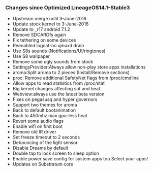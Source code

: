 ### Changes since Optimized LineageOS14.1-Stable3

* Upstream merge until 3-June-2016
* Update stock kernel to 3-June-2016
* Update to _r17 android 7.1.2
* Remove SDCARDfs again
* Fix tethering on some devices
* Reenabled logcat-no qmuxd drain
* Use S8s sounds (Notifications/UI/ringtones) 
* Use S8 wallpaper
* Remove some ugly sounds from stock
* SettingsProvider:Always allow non-play store apps installations
* aroma:Split aroma to 2 pieces (Install/Remove sections)
* proc: Remove additional SafetyNet flags from /proc/cmdline
* Allow apps to read statistics from /proc/stat 
* Big kernel changes affecting sot and heat
* Webview:always use the latest beta version
* Fixes on pegasusq and hyper governors
* Support two themes for aroma
* Back to default bootanimation
* Back to 450mhz max gpu-less heat
* Revert some audio flags
* Enable wifi on first boot
* Remove old IR driver
* Set freeze timeout to 2 seconds
* Debouncing of the light sensor
* Disable Dreams by default
* Double tap to lock screen to sleep option
* Enable power save config for system apps too.Select your apps!
* Updates on Substratum core
